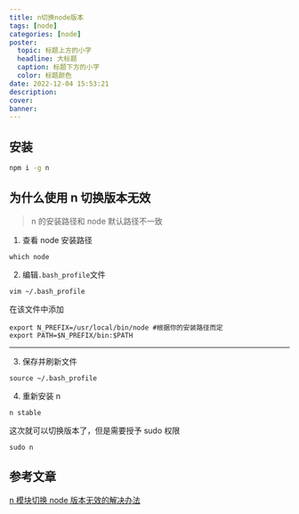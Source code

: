 ```yaml
---
title: n切换node版本
tags: [node]
categories: [node]
poster:
  topic: 标题上方的小字
  headline: 大标题
  caption: 标题下方的小字
  color: 标题颜色
date: 2022-12-04 15:53:21
description:
cover:
banner:
---
```


## 安装

```bash
npm i -g n
```

## 为什么使用 n 切换版本无效

> n 的安装路径和 node 默认路径不一致

1. 查看 node 安装路径

```shell
which node
```

2. 编辑`.bash_profile`文件

```shell
vim ~/.bash_profile
```

在该文件中添加

```text
export N_PREFIX=/usr/local/bin/node #根据你的安装路径而定
export PATH=$N_PREFIX/bin:$PATH
```

---

3. 保存并刷新文件

```shell
source ~/.bash_profile
```

4. 重新安装 n

```shell
n stable
```

这次就可以切换版本了，但是需要授予 sudo 权限

```shell
sudo n
```

## 参考文章

[n 模块切换 node 版本无效的解决办法](https://segmentfault.com/a/1190000038420280)
